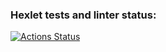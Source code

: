 ### Hexlet tests and linter status:
[![Actions Status](https://github.com/Saga6569/frontend-project-lvl4/workflows/hexlet-check/badge.svg)](https://github.com/Saga6569/frontend-project-lvl4/actions)